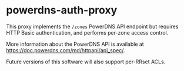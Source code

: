 # powerdns-auth-proxy

This proxy implements the `/zones` PowerDNS API endpoint but requires HTTP Basic authentication, and performs per-zone access control.

More information about the PowerDNS API is available at https://doc.powerdns.com/md/httpapi/api_spec/.

Future versions of this software will also support per-RRset ACLs.
